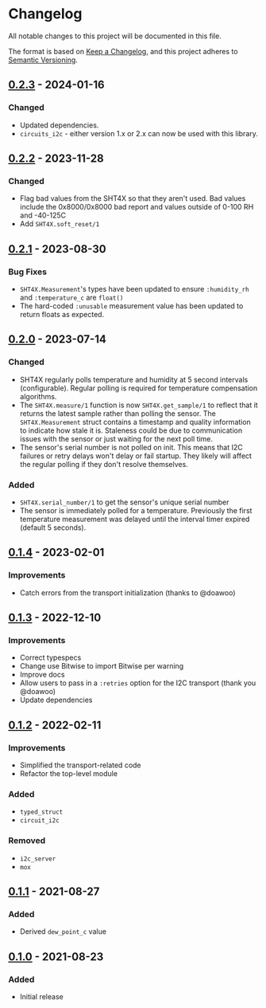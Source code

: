 # Changelog

All notable changes to this project will be documented in this file.

The format is based on [Keep a Changelog](https://keepachangelog.com/en/1.0.0/),
and this project adheres to [Semantic Versioning](https://semver.org/spec/v2.0.0.html).

## [0.2.3] - 2024-01-16

### Changed

* Updated dependencies.
* `circuits_i2c` - either version 1.x or 2.x can now be used with this library.

## [0.2.2] - 2023-11-28

### Changed

* Flag bad values from the SHT4X so that they aren't used. Bad values include
  the 0x8000/0x8000 bad report and values outside of 0-100 RH and -40-125C
* Add `SHT4X.soft_reset/1`

## [0.2.1] - 2023-08-30

### Bug Fixes
* `SHT4X.Measurement`'s types have been updated to ensure `:humidity_rh` and `:temperature_c` are `float()`
* The hard-coded `:unusable` measurement value has been updated to return floats as expected.

## [0.2.0] - 2023-07-14

### Changed

* SHT4X regularly polls temperature and humidity at 5 second intervals
  (configurable). Regular polling is required for temperature compensation
  algorithms.
* The `SHT4X.measure/1` function is now `SHT4X.get_sample/1` to reflect that it
  returns the latest sample rather than polling the sensor. The `SHT4X.Measurement`
  struct contains a timestamp and quality information to indicate how stale it
  is. Staleness could be due to communication issues with the sensor or just
  waiting for the next poll time.
* The sensor's serial number is not polled on init. This means that I2C failures
  or retry delays won't delay or fail startup. They likely will affect the
  regular polling if they don't resolve themselves.

### Added

* `SHT4X.serial_number/1` to get the sensor's unique serial number
* The sensor is immediately polled for a temperature. Previously the first
  temperature measurement was delayed until the interval timer expired (default 5
  seconds).

## [0.1.4] - 2023-02-01
### Improvements
* Catch errors from the transport initialization (thanks to @doawoo)

## [0.1.3] - 2022-12-10
### Improvements
* Correct typespecs
* Change use Bitwise to import Bitwise per warning
* Improve docs
* Allow users to pass in a `:retries` option for the I2C transport (thank you @doawoo)
* Update dependencies

## [0.1.2] - 2022-02-11
### Improvements
- Simplified the transport-related code
- Refactor the top-level module

### Added
- `typed_struct`
- `circuit_i2c`

### Removed
- `i2c_server`
- `mox`

## [0.1.1] - 2021-08-27
### Added
- Derived `dew_point_c` value

## [0.1.0] - 2021-08-23
### Added
- Initial release

[0.2.3]: https://github.com/elixir-sensors/sht4x/compare/v0.2.2..v0.2.3
[0.2.2]: https://github.com/elixir-sensors/sht4x/compare/v0.2.1..v0.2.2
[0.2.1]: https://github.com/elixir-sensors/sht4x/compare/v0.2.0..v0.2.1
[0.2.0]: https://github.com/elixir-sensors/sht4x/compare/v0.1.4..v0.2.0
[0.1.4]: https://github.com/elixir-sensors/sht4x/compare/v0.1.3..v0.1.4
[0.1.3]: https://github.com/elixir-sensors/sht4x/compare/v0.1.2..v0.1.3
[0.1.2]: https://github.com/elixir-sensors/sht4x/compare/v0.1.1..v0.1.2
[0.1.1]: https://github.com/elixir-sensors/sht4x/compare/v0.1.0..v0.1.1
[0.1.0]: https://github.com/elixir-sensors/sht4x/releases/tag/v0.1.0
